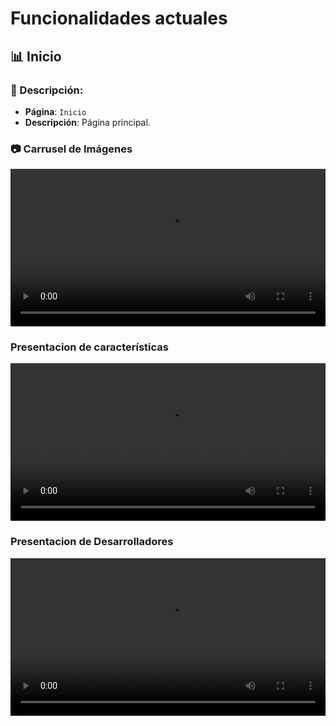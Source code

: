 # Funcionalidades actuales

## **📊 Inicio**

### **📝 Descripción:**

- **Página**: `Inicio`
- **Descripción**: Página principal.

### **📷 Carrusel de Imágenes**

<video width="100%" controls>
  <source src="utiles/Carrusel.mp4" type="video/mp4">
  Your browser does not support the video tag.
</video>

### **Presentacion de características**

<video width="100%" controls>
  <source src="utiles/Caracteristicas.mp4" type="video/mp4">
    Your browser does not support the video tag.
</video>

### **Presentacion de Desarrolladores**

<video width="100%" controls>
  <source src="utiles/Desarrolladores.mp4" type="video/mp4">
    Your browser does not support the video tag.
</video>